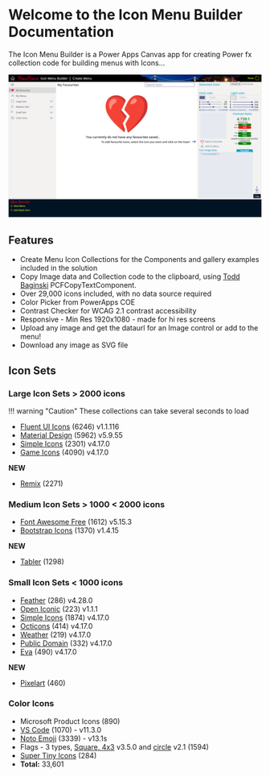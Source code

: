 # Welcome to the Icon Menu Builder Documentation

The Icon Menu Builder is a Power Apps Canvas app for creating Power fx collection code for building menus with Icons...

![Home Screen](./assets/home-screen.png)

## Features
- Create Menu Icon Collections for the Components and gallery examples included in the solution
- Copy Image data and Collection code to the clipboard, using [Todd Baginski](https://github.com/TBag/power-apps-copy-text-to-clipboard) PCFCopyTextComponent.
- Over 29,000 icons included, with no data source required
- Color Picker from PowerApps COE
- Contrast Checker for WCAG 2.1 contrast accessibility
- Responsive - Min Res 1920x1080 - made for hi res screens
- Upload any image and get the dataurl for an Image control or add to the menu!
- Download any image as SVG file

## Icon Sets

### Large Icon Sets > 2000 icons

!!! warning "Caution"
    These collections can take several seconds to load

- [Fluent UI Icons](https://github.com/microsoft/fluentui-system-icons) (6246) v1.1.116
- [Material Design](https://materialdesignicons.com) (5962)  v5.9.55
- [Simple Icons](https://github.com/simple-icons/simple-icons) (2301) v4.17.0
- [Game Icons](https://github.com/simple-icons/simple-icons) (4090) v4.17.0

__NEW__

- [Remix](https://github.com/) (2271)

### Medium Icon Sets > 1000 < 2000 icons


- [Font Awesome Free](https://github.com/FortAwesome/Font-Awesome) (1612) v5.15.3
- [Bootstrap Icons](https://github.com/twbs/icons) (1370) v1.4.15

__NEW__

- [Tabler](https://github.com/) (1298)

### Small Icon Sets < 1000 icons

- [Feather](https://github.com/feathericons/feather) (286) v4.28.0
- [Open Iconic](https://github.com/iconic/open-iconic) (223) v1.1.1
- [Simple Icons](https://github.com/simple-icons/simple-icons) (1874) v4.17.0 
- [Octicons](https://github.com/simple-icons/simple-icons) (414) v4.17.0 
- [Weather](https://github.com/simple-icons/simple-icons) (219) v4.17.0 
- [Public Domain](https://github.com/simple-icons/simple-icons) (332) v4.17.0 
- [Eva](https://github.com/simple-icons/simple-icons) (490) v4.17.0 

__NEW__

- [Pixelart](https://github.com/) (460)

### Color Icons

- Microsoft Product Icons (890)
- [VS Code](https://github.com/vscode-icons/vscode-icons) (1070)  - v11.3.0
- [Noto Emoji](https://github.com/googlefonts/noto-emoji) (3339) - v13.1s
- Flags - 3 types, [Square, 4x3](https://github.com/lipis/flag-icon-css) v3.5.0 and [circle](https://github.com/HatScripts/circle-flags) v2.1 (1594)
- [Super Tiny Icons](https://github.com/edent/SuperTinyIcons) (284)
- __Total:__      33,601
